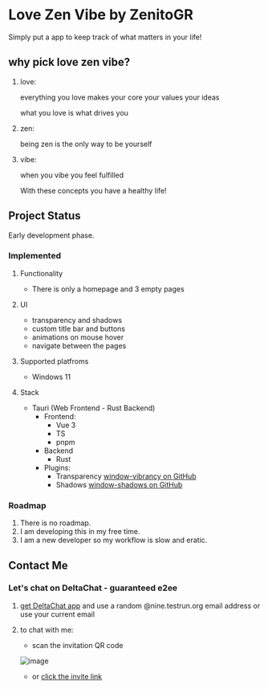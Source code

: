 # Love Zen Vibe by ZenitoGR

Simply put a app to keep track of what matters in your life!

## why pick love zen vibe?

1. love:

    everything you love
    makes your core
    your values
    your ideas

    what you love
    is what drives you
2. zen:

    being zen
    is the only way
    to be yourself
3. vibe:

    when you vibe
    you feel fulfilled

    With these concepts
    you have a healthy life!

## Project Status

Early development phase.

### Implemented

1. Functionality

    - There is only a homepage and 3 empty pages

2. UI

    - transparency and shadows
    - custom title bar and buttons
    - animations on mouse hover
    - navigate between the pages

3. Supported platfroms

    - Windows 11

4. Stack

    - Tauri (Web Frontend - Rust Backend)
        - Frontend:
            - Vue 3
            - TS
            - pnpm
        - Backend
            - Rust
        - Plugins:
            - Transparency [window-vibrancy on GitHub](https://github.com/tauri-apps/window-vibrancy)
            - Shadows [window-shadows on GitHub](https://github.com/tauri-apps/window-shadows)

### Roadmap

1. There is no roadmap.
2. I am developing this in my free time.
3. I am a new developer so my workflow is slow and eratic.

## Contact Me

### Let's chat on DeltaChat - guaranteed e2ee

1. [get DeltaChat app](https://delta.chat/en/download) and use a random @nine.testrun.org email address or use your current email
2. to chat with me:

   - scan the invitation QR code

    ![image](https://github.com/zenitogr/LoveZenVibe/assets/109196423/78ca4aca-ff4f-4464-bc58-84906daa9afe)

   - or [click the invite link](https://i.delta.chat/#CB04A1FB2A32D1498430D602668BFE05AC2884B8&a=zenito%40zengod.gr&n=zenitogr&i=0kh3VzHD-Nx&s=KtyYpDWeO4c)
